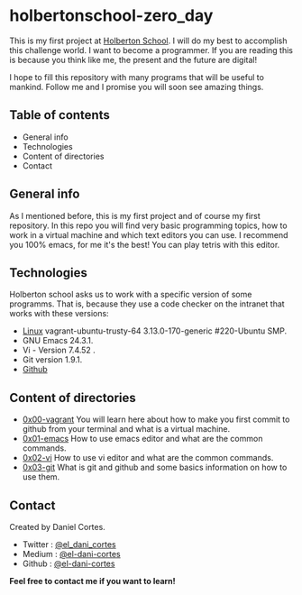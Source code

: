 # holbertonschool-zero_day

This is my first project at [Holberton School](https://www.holbertonschool.com/). I will do my best to accomplish this challenge world. I want to become a programmer. If you are reading this is because you think like me, the present and the future are digital!

I hope to fill this repository with many programs that will be useful to mankind. Follow me and I promise you will soon see amazing things. 

## Table of contents

 - General info
 -  Technologies
 - Content of directories
 - Contact

## General info

As I mentioned before, this is my first project and of course my first repository. In this repo you will find very basic programming topics, how to work in a virtual machine and which text editors you can use. I recommend you 100% emacs, for me it's the best! You can play tetris with this editor. 

## Technologies

Holberton school asks us to work with a specific version of some programms. That is, because they use a code checker on the intranet that works with these versions: 

 - [Linux](https://www.linuxfoundation.org/) vagrant-ubuntu-trusty-64 3.13.0-170-generic #220-Ubuntu SMP. 
 - GNU Emacs 24.3.1.
 - Vi - Version 7.4.52 .
 - Git version 1.9.1.
 - [Github](https://github.com/)

## Content of directories

 - [0x00-vagrant](https://github.com/el-dani-cortes/holbertonschool-zero_day/tree/master/0x00-vagrant) You will learn here about how to make you first commit to github from your terminal and what is a virtual machine.
 - [0x01-emacs](https://github.com/el-dani-cortes/holbertonschool-zero_day/tree/master/0x01-emacs) How to use emacs editor and what are the common commands.
 - [0x02-vi](https://github.com/el-dani-cortes/holbertonschool-zero_day/tree/master/0x02-vi) How to use vi editor and what are the common commands.
 - [0x03-git](https://github.com/el-dani-cortes/holbertonschool-zero_day/tree/master/0x03-git) What is git and github and some basics information on how to use them. 

## Contact

Created by Daniel Cortes.

 - Twitter : [@el_dani_cortes](https://twitter.com/El_Dani_Cortes)
 - Medium : [@el-dani-cortes](https://el-dani-cortes.medium.com/)
 - Github : [@el-dani-cortes](https://github.com/el-dani-cortes)

**Feel free to contact me if you want to learn!**
